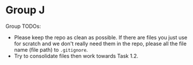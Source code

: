 # Group J

Group TODOs:

- Please keep the repo as clean as possible. If there are files you just use for scratch and we don't really need them in the repo, please all the file name (file path) to `.gitignore`.
- Try to consolidate files then work towards Task 1.2.